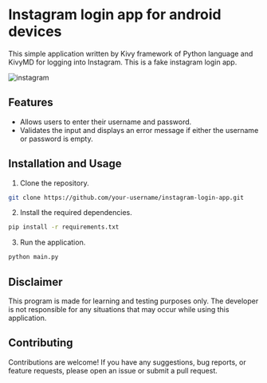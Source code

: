 # Instagram login app for android devices

This simple application written by Kivy framework of Python language and KivyMD for logging into Instagram.
This is a fake instagram login app.

![instagram](https://github.com/alasgarovs/instagram-fake-apk/assets/70092601/b4dac208-8cb9-417b-bf2a-893a1f289749)

## Features

- Allows users to enter their username and password.
- Validates the input and displays an error message if either the username or password is empty.

## Installation and Usage

1. Clone the repository.
```bash
git clone https://github.com/your-username/instagram-login-app.git
```

2. Install the required dependencies.
```bash
pip install -r requirements.txt
```

3. Run the application.
```bash
python main.py
```
## Disclaimer

This program is made for learning and testing purposes only. The developer is not responsible for any situations that may occur while using this application.

## Contributing

Contributions are welcome! If you have any suggestions, bug reports, or feature requests, please open an issue or submit a pull request.

